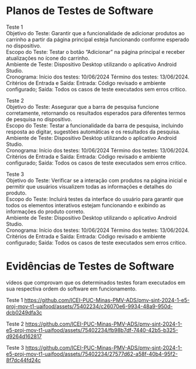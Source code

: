 # Planos de Testes de Software
Teste 1 <br/> 
Objetivo do Teste: Garantir que a funcionalidade de adicionar produtos ao carrinho a partir da página principal esteja funcionando conforme esperado no dispositivo. <br/> 
Escopo do Teste: Testar o botão “Adicionar” na página principal e receber atualizações no ícone do carrinho.<br/> 
Ambiente de Teste: Dispositivo Desktop utilizando o aplicativo Android Studio. <br/> 
Cronograma: Início dos testes: 10/06/2024 Término dos testes: 13/06/2024. <br/> 
Critérios de Entrada e Saída: Entrada: Código revisado e ambiente configurado; Saída: Todos os casos de teste executados sem erros crítico. <br/> 

Teste 2 <br/> 
Objetivo do Teste: Assegurar que a barra de pesquisa funcione corretamente, retornando os resultados esperados para diferentes termos de pesquisa no dispositivo. <br/> 
Escopo do Teste: Testar a funcionalidade da barra de pesquisa, incluindo resposta ao digitar, sugestões automáticas e os resultados da pesquisa. <br/> 
Ambiente de Teste:  Dispositivo Desktop utilizando o aplicativo Android Studio. <br/> 
Cronograma: Início dos testes: 10/06/2024 Término dos testes: 13/06/2024. <br/> 
Critérios de Entrada e Saída: Entrada: Código revisado e ambiente configurado; Saída: Todos os casos de teste executados sem erros crítico. <br/> 

Teste 3 <br/> 
Objetivo do Teste: Verificar se a interação com produtos na página inicial e permitir que usuários visualizem todas as informações e detalhes do produto. <br/> 
Escopo do Teste: Incluirá testes da interface do usuário para garantir que todos os elementos interativos estejam funcionando e exibindo as informações do produto correto. <br/> 
Ambiente de Teste: Dispositivo Desktop utilizando o aplicativo Android Studio. <br/> 
Cronograma: Início dos testes: 10/06/2024 Término dos testes: 13/06/2024. <br/>
Critérios de Entrada e Saída: Entrada: Código revisado e ambiente configurado; Saída: Todos os casos de teste executados sem erros crítico. <br/> 


# Evidências de Testes de Software

vídeos que comprovam que os determinados testes foram executados em sua respectiva ordem do software em funcionamento.


Teste 1 
https://github.com/ICEI-PUC-Minas-PMV-ADS/pmv-sint-2024-1-e5-proj-mov-t1-uaifood/assets/75402234/c26070e6-9934-48a9-950d-dcb0249dfa3c


Teste 2
https://github.com/ICEI-PUC-Minas-PMV-ADS/pmv-sint-2024-1-e5-proj-mov-t1-uaifood/assets/75402234/fb98b7df-7440-42b5-b325-d9264d162817


Teste 3 
https://github.com/ICEI-PUC-Minas-PMV-ADS/pmv-sint-2024-1-e5-proj-mov-t1-uaifood/assets/75402234/27577d62-a58f-40b4-95f2-8f7dc44fd24c

